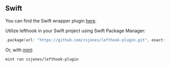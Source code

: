 ## Swift

You can find the Swift wrapper plugin [here](https://github.com/csjones/lefthook-plugin).

Utilize lefthook in your Swift project using Swift Package Manager:

```swift
.package(url: "https://github.com/csjones/lefthook-plugin.git", exact: "1.12.5-pplx-no-stage-fixed"),
```

Or, with [mint](https://github.com/yonaskolb/Mint):

```bash
mint run csjones/lefthook-plugin
```
